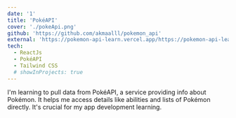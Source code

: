 ```yaml
---
date: '1'
title: 'PokéAPI'
cover: './pokeApi.png'
github: 'https://github.com/akmaalll/pokemon_api'
external: 'https://pokemon-api-learn.vercel.app/https://pokemon-api-learn.vercel.app/'
tech:
  - ReactJs
  - PokéAPI
  - Tailwind CSS
  # showInProjects: true
---
```


I'm learning to pull data from PokéAPI, a service providing info about Pokémon. It helps me access details like abilities and lists of Pokémon directly. It's crucial for my app development learning.
